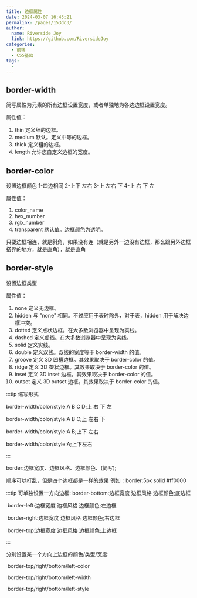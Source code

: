 ```yaml
---
title: 边框属性
date: 2024-03-07 16:43:21
permalink: /pages/153dc3/
author:
  name: Riverside Joy
  link: https://github.com/RiversideJoy
categories:
  - 前端
  - CSS基础
tags:
  - 
---
```

## border-width

简写属性为元素的所有边框设置宽度，或者单独地为各边边框设置宽度。

  属性值：

1. thin	定义细的边框。
2. medium	默认。定义中等的边框。
3. thick	定义粗的边框。
4. length	允许您自定义边框的宽度。

##     border-color

设置边框颜色 1-四边相同 2-上下 左右    3-上  左右  下  4-上 右 下  左

  属性值：

1. color_name	
2. hex_number	
3. rgb_number	
4. transparent	默认值。边框颜色为透明。

只要边框相连，就是斜角，如果没有连（就是另外一边没有边框，那么跟另外边框搭界的地方，就是直角），就是直角

## border-style

设置边框类型

  属性值： 

1. none	定义无边框。
2. hidden	与 "none" 相同。不过应用于表时除外，对于表，hidden 用于解决边框冲突。
3. dotted	定义点状边框。在大多数浏览器中呈现为实线。
4. dashed	定义虚线。在大多数浏览器中呈现为实线。
5. solid	定义实线。
6. double	定义双线。双线的宽度等于 border-width 的值。
7. groove	定义 3D 凹槽边框。其效果取决于 border-color 的值。
8. ridge	定义 3D 垄状边框。其效果取决于 border-color 的值。
9. inset	定义 3D inset 边框。其效果取决于 border-color 的值。
10. outset	定义 3D outset 边框。其效果取决于 border-color 的值。

:::tip 缩写形式

border-width/color/style:A B C D;上  右 下 左

border-width/color/style:A B C;上 左右 下

border-width/color/style:A B;上下 左右

border-width/color/style:A;上下左右

:::

border:边框宽度、边框风格、边框颜色、(简写);

顺序可以打乱，但是四个边框都是一样的效果
	例如：border:5px solid #ff0000

:::tip 可单独设置一方向边框:
    border-bottom:边框宽度 边框风格 边框颜色;底边框

​    border-left:边框宽度 边框风格 边框颜色;左边框

​    border-right:边框宽度 边框风格 边框颜色;右边框

​    border-top:边框宽度 边框风格 边框颜色;上边框

:::

分别设置某一个方向上边框的颜色/类型/宽度:    

​    border-top/right/bottom/left-color

​    border-top/right/bottom/left-width

​    border-top/right/bottom/left-style